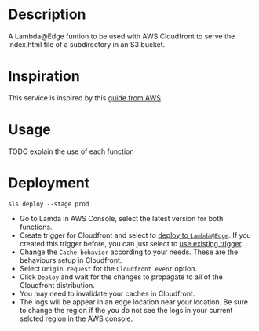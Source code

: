 # Description

A Lambda@Edge funtion to be used with AWS Cloudfront to serve the index.html file of a subdirectory in an S3 bucket.

# Inspiration

This service is inspired by this [guide from AWS](https://aws.amazon.com/blogs/compute/implementing-default-directory-indexes-in-amazon-s3-backed-amazon-cloudfront-origins-using-lambdaedge/).

# Usage

TODO explain the use of each function

# Deployment

```
sls deploy --stage prod
```

* Go to Lamda in AWS Console, select the latest version for both functions.
* Create trigger for Cloudfront and select to [deploy to `Lambda@Edge`](docs/deploy_to_lambda.jpg). If you created this trigger before, you can just select to [use existing trigger](docs/existing_trigger.jpg).
* Change the `Cache behavior` according to your needs. These are the behaviours setup in Cloudfront.
* Select `Origin request` for the `Cloudfront event` option.
* Click `Deploy` and wait for the changes to propagate to all of the Cloudfront distribution.
* You may need to invalidate your caches in Cloudfront.
* The logs will be appear in an edge location near your location. Be sure to change the region if the you do not see the logs in your current selcted region in the AWS console.